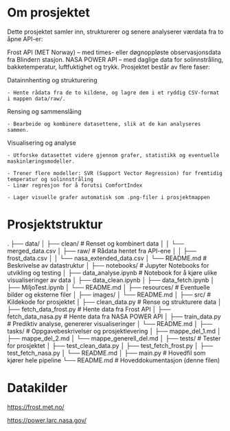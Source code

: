 

# Om prosjektet

Dette prosjektet samler inn, strukturerer og senere analyserer værdata fra to åpne API-er:

Frost API (MET Norway) – med times- eller døgnoppløste observasjonsdata fra Blindern stasjon.
NASA POWER API – med daglige data for solinnstråling, bakketemperatur, luftfuktighet og trykk.
Prosjektet består av flere faser:

Datainnhenting og strukturering

    - Hente rådata fra de to kildene, og lagre dem i et ryddig CSV-format i mappen data/raw/.

Rensing og sammenslåing

    - Bearbeide og kombinere datasettene, slik at de kan analyseres sammen.

Visualisering og analyse 

    - Utforske datasettet videre gjennom grafer, statistikk og eventuelle maskinlæringsmodeller.

    - Trener flere modeller: SVR (Support Vector Regression) for fremtidig temperatur og solinnstråling
    - Linær regresjon for å forutsi ComfortIndex

    - Lager visuelle grafer automatisk som .png-filer i prosjektmappen 


# Prosjektstruktur

.
├── data/
│   ├── clean/                         # Renset og kombinert data
│   │   └── merged_data.csv
│   ├── raw/                           # Rådata hentet fra API-ene
│   │   ├── frost_data.csv
│   │   └── nasa_extended_data.csv
│   └── README.md                      # Beskrivelse av datastruktur
│
├── notebooks/                         # Jupyter Notebooks for utvikling og testing
│   ├── data_analyse.ipynb             # Notebook for å kjøre ulike visualiseringer av data
│   ├── data_clean.ipynb
│   ├── data_fetch.ipynb
│   ├── MiljoTest.ipynb
│   └── README.md
│
├── resources/                         # Eventuelle bilder og eksterne filer
│   ├── images/
│   └── README.md
│
├── src/                               # Kildekode for prosjektet
│   ├── clean_data.py                  # Rense og strukturere data
│   ├── fetch_data_frost.py            # Hente data fra Frost API
│   ├── fetch_data_nasa.py             # Hente data fra NASA POWER API
│   ├── train_data.py                  # Prediktiv analyse, genererer visualiseringer
│   └── README.md
│
├── tasks/                             # Oppgavebeskrivelser og prosjektlevering
│   ├── mappe_del_1.md
│   ├── mappe_del_2.md
│   └── mappe_generell_del.md
│
├── tests/                             # Tester for prosjektet
│   ├── test_clean_data.py
│   ├── test_fetch_frost.py
│   ├── test_fetch_nasa.py
│   └── README.md
│
├── main.py                            # Hovedfil som kjører hele pipeline
└── README.md                          # Hoveddokumentasjon (denne filen)

# Datakilder

https://frost.met.no/

https://power.larc.nasa.gov/